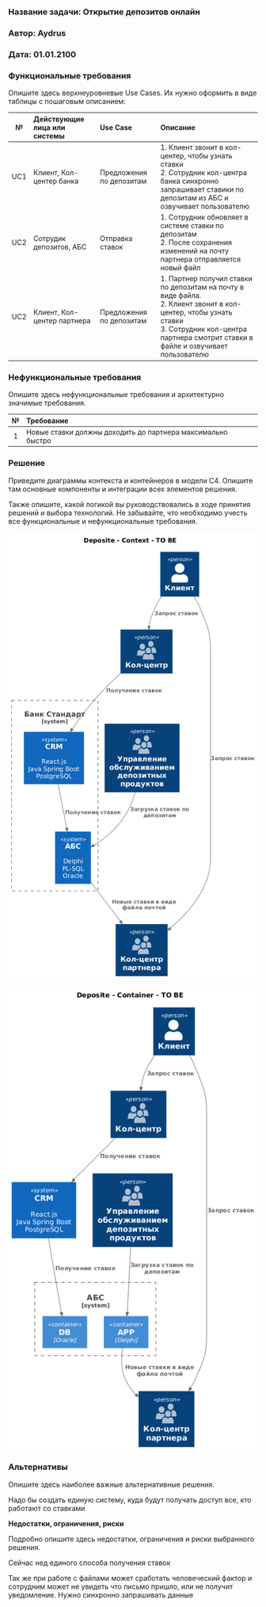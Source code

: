 ### <a name="_b7urdng99y53"></a>**Название задачи:** Открытие депозитов онлайн
### <a name="_hjk0fkfyohdk"></a>**Автор:** Aydrus
### <a name="_uanumrh8zrui"></a>**Дата:** 01.01.2100
### <a name="_3bfxc9a45514"></a>**Функциональные требования**
Опишите здесь верхнеуровневые Use Cases. Их нужно оформить в виде таблицы с пошаговым описанием:

|**№**|**Действующие лица или системы**|**Use Case**|**Описание**|
| :-: | :- | :- | :- |
| UC1 | Клиент, Кол-центер банка | Предложения по депозитам | 1. Клиент звонит в кол-центер, чтобы узнать ставки<br>2. Сотрудник кол-центра банка синхронно запрашивает ставики по депозитам из АБС и озвучивает пользователю |
| UC2 | Сотрудик депозитов, АБС | Отправка ставок | 1. Сотрудник обновляет в системе ставки по депозитам<br>2. После сохранения изменений на почту партнера отправляется новый файл |
| UC2 | Клиент, Кол-центер партнера | Предложения по депозитам | 1. Партнер получил ставки по депозитам на почту в виде файла.<br>2. Клиент звонит в кол-центер, чтобы узнать ставки<br>3. Сотрудник кол-центра партнера смотрит ставки в файле и озвучивает пользователю |

### <a name="_u8xz25hbrgql"></a>**Нефункциональные требования**
Опишите здесь нефункциональные требования и архитектурно значимые требования.

|**№**|**Требование**|
| :-: | :- |
| 1  | Новые ставки должны доходить до партнера максимально быстро |

### <a name="_qmphm5d6rvi3"></a>**Решение**
Приведите диаграммы контекста и контейнеров в модели C4. Опишите там основные компоненты и интеграции всех элементов решения. 

Также опишите, какой логикой вы руководствовались в ходе принятия решений и выбора технологий. Не забывайте, что необходимо учесть все функциональные и нефункциональные требования.

![context](context.png)

![container](container.png)

### <a name="_bjrr7veeh80c"></a>**Альтернативы**
Опишите здесь наиболее важные альтернативные решения.

Надо бы создать единую систему, куда будут получать доступ все, кто работают со ставками

**Недостатки, ограничения, риски**

Подробно опишите здесь недостатки, ограничения и риски выбранного решения.

Сейчас нед единого способа получения ставок

Так же при работе с файлами может сработать человеческий фактор и сотрудним может не увидеть что письмо пришло, или не получит уведомление. Нужно синхронно запрашивать данные
